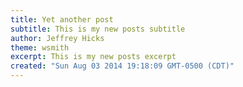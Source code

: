 ```yaml
---
title: Yet another post
subtitle: This is my new posts subtitle
author: Jeffrey Hicks
theme: wsmith
excerpt: This is my new posts excerpt
created: "Sun Aug 03 2014 19:18:09 GMT-0500 (CDT)"
---
```

